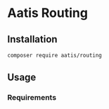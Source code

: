 # Aatis Routing

## Installation

```bash
composer require aatis/routing
```

## Usage

### Requirements
